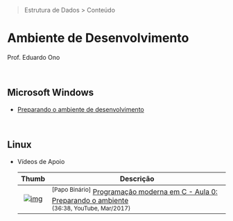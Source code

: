 >  Estrutura de Dados > Conteúdo

# Ambiente de Desenvolvimento

Prof. Eduardo Ono

<br>

## Microsoft Windows

* [Preparando o ambiente de desenvolvimento](https://github.com/eduardo-ono/Introducao-a-Programacao/tree/master/conteudo/01-ambiente-de-desenvolvimento#ambiente-de-desenvolvimento)

<br>

## Linux

* Vídeos de Apoio

  | Thumb | Descrição |
  | :-: | --- |
  | [![img](https://img.youtube.com/vi/oZeezrNHxVo/default.jpg)](https://youtu.be/oZeezrNHxVo) | <sup>[Papo Binário]</sup> [Programação moderna em C - Aula 0: Preparando o ambiente](https://www.youtube.com/watch?v=oZeezrNHxVo)<br><sub>(36:38, YouTube, Mar/2017)</sub>

<br>
